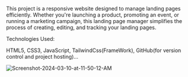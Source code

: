 This project is a responsive website designed to manage landing pages efficiently. Whether you're launching a product, promoting an event, or running a marketing campaign, this landing page manager simplifies the process of creating, editing, and tracking your landing pages.

Technologies Used:

HTML5, CSS3, JavaScript, TailwindCss(FrameWork), GitHub(for version control and project hosting)...

<img src="https://i.ibb.co/cCB0c7Z/Screenshot-2024-03-10-at-11-50-12-AM.png" alt="Screenshot-2024-03-10-at-11-50-12-AM" border="0">
